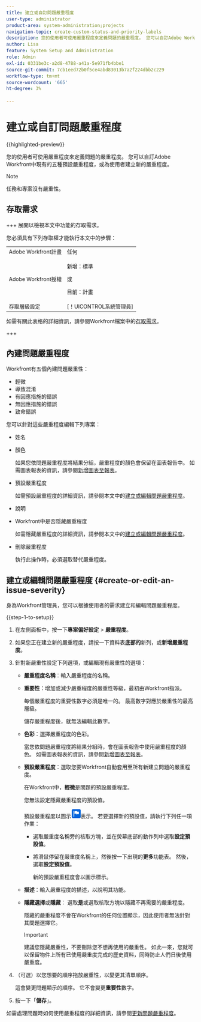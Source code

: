 ```yaml
---
title: 建立或自訂問題嚴重程度
user-type: administrator
product-area: system-administration;projects
navigation-topic: create-custom-status-and-priority-labels
description: 您的使用者可使用嚴重程度來定義問題的嚴重程度。 您可以自訂Adobe Workfront中現有的五種預設嚴重程度，或為使用者建立新的嚴重程度。
author: Lisa
feature: System Setup and Administration
role: Admin
exl-id: 0331be3c-a2d8-4788-a41a-5e971fb4bbe1
source-git-commit: 7cb1eed72b0f5ce4abd83013b7a2f224dbb2c229
workflow-type: tm+mt
source-wordcount: '665'
ht-degree: 3%

---
```


# 建立或自訂問題嚴重程度

{{highlighted-preview}}

<!--
DON'T DELETE, DRAFT OR HIDE THIS ARTICLE. IT IS LINKED TO THE PRODUCT, THROUGH THE CONTEXT SENSITIVE HELP LINKS.

Linked to Understanding Issue Severity.
-->

您的使用者可使用嚴重程度來定義問題的嚴重程度。 您可以自訂Adobe Workfront中現有的五種預設嚴重程度，或為使用者建立新的嚴重程度。

>[!NOTE]
>
>任務和專案沒有嚴重性。

## 存取需求

+++ 展開以檢視本文中功能的存取需求。

您必須具有下列存取權才能執行本文中的步驟：

<table style="table-layout:auto"> 
 <col> 
 <col> 
 <tbody> 
  <tr> 
   <td role="rowheader">Adobe Workfront計畫</td> 
   <td>任何</td> 
  </tr> 
  <tr> 
   <td role="rowheader">Adobe Workfront授權</td> 
   <td>
     <p>新增：標準</p>
     <p>或</p>
     <p>目前：計畫</p>
   </td> 
  </tr> 
  <tr> 
   <td role="rowheader">存取層級設定</td> 
   <td>[！UICONTROL系統管理員]</td>
  </tr> 
 </tbody> 
</table>

如需有關此表格的詳細資訊，請參閱Workfront檔案中的[存取需求](/help/quicksilver/administration-and-setup/add-users/access-levels-and-object-permissions/access-level-requirements-in-documentation.md)。

+++

## 內建問題嚴重程度

Workfront有五個內建問題嚴重性：

* 輕微
* 導致混淆
* 有因應措施的錯誤
* 無因應措施的錯誤
* 致命錯誤

您可以針對這些嚴重程度編輯下列專案：

* 姓名
* 顏色

  如果您依問題嚴重程度將結果分組，嚴重程度的顏色會保留在圖表報告中。 如需圖表報表的資訊，請參閱[新增圖表至報表](../../../reports-and-dashboards/reports/creating-and-managing-reports/add-chart-report.md)。

* 預設嚴重程度

  如需預設嚴重程度的詳細資訊，請參閱本文中的[建立或編輯問題嚴重程度](#create-or-edit-an-issue-severity)。

* 說明
* Workfront中是否隱藏嚴重程度

  如需隱藏嚴重程度的詳細資訊，請參閱本文中的[建立或編輯問題嚴重程度](#create-or-edit-an-issue-severity)。

* 刪除嚴重程度

  執行此操作時，必須選取替代嚴重程度。

## 建立或編輯問題嚴重程度 {#create-or-edit-an-issue-severity}

身為Workfront管理員，您可以根據使用者的需求建立和編輯問題嚴重程度。

{{step-1-to-setup}}

1. 在左側面板中，按一下&#x200B;**專案偏好設定** > **嚴重程度**。

1. 如果您正在建立新的嚴重程度，請按一下資料表&#x200B;<span class="preview">**底部的**&#x200B;新列</span>，或&#x200B;**新增嚴重程度**。
1. 針對新嚴重性設定下列選項，或編輯現有嚴重性的選項：

   * **嚴重程度名稱**：輸入嚴重程度的名稱。
   * **重要性**：增加或減少嚴重程度的嚴重性等級，最初由Workfront指派。

     每個嚴重程度的重要性數字必須是唯一的。 最高數字對應於嚴重性的最高層級。

     儲存嚴重程度後，就無法編輯此數字。

   * **色彩**：選擇嚴重程度的色彩。

     當您依問題嚴重程度將結果分組時，會在圖表報告中使用嚴重程度的顏色。 如需圖表報表的資訊，請參閱[新增圖表至報表](/help/quicksilver/reports-and-dashboards/reports/creating-and-managing-reports/add-chart-report.md)。

   * **預設嚴重程度**：選取您要Workfront自動套用至所有新建立問題的嚴重程度。

     在Workfront中，**輕微**&#x200B;是問題的預設嚴重程度。

     您無法設定隱藏嚴重程度的預設值。

     <div class="preview">

     預設嚴重程度以圖示![預設嚴重程度圖示](assets/default-icon.png)表示。 若要選擇新的預設值，請執行下列任一項作業：

      * 選取嚴重度名稱旁的核取方塊，並在熒幕底部的動作列中選取&#x200B;**設定預設值**。
      * 將滑鼠停留在嚴重度名稱上，然後按一下出現的&#x200B;**更多**&#x200B;功能表。 然後，選取&#x200B;**設定預設值**。

        新的預設嚴重程度會以圖示標示。

     </div>

   * **描述**：輸入嚴重程度的描述，以說明其功能。
   * <span class="preview">**隱藏選擇**</span>&#x200B;或&#x200B;**隱藏**： <span class="preview">選取&#x200B;**是**</span>&#x200B;或選取核取方塊以隱藏不再需要的嚴重程度。

     隱藏的嚴重程度不會在Workfront的任何位置顯示，因此使用者無法針對其問題選擇它。

     >[!IMPORTANT]
     >
     >建議您隱藏嚴重性，不要刪除您不想再使用的嚴重性。 如此一來，您就可以保留物件上所有已使用嚴重度完成的歷史資料，同時防止人們日後使用嚴重度。

1. （可選）以您想要的順序拖放嚴重性，以變更其清單順序。

   這會變更問題顯示的順序。 它不會變更&#x200B;**重要性**&#x200B;數字。

1. 按一下「**儲存**」。

如需處理問題時如何使用嚴重程度的詳細資訊，請參閱[更新問題嚴重程度](../../../manage-work/issues/issue-information/update-issue-severity.md)。
